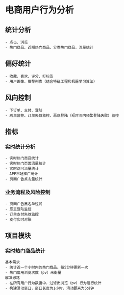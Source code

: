 # 电商用户行为分析

## 统计分析

    - 点击、浏览
    - 热门商品、近期热门商品、分类热门商品，流量统计

## 偏好统计

    - 收藏、喜欢、评分、打标签
    - 用户画像、推荐列表（结合特征工程和机器学习算法）

## 风向控制

    - 下订单、支付、登陆
    - 刷单监控、订单失效监控、恶意登陆（短时间内频繁登陆失败）监控

## 指标

### 实时统计分析

    - 实时热门商品统计
    - 实时热门页面流量统计
    - 实时访问流量统计
    - APP市场推广统计
    - 页面广告点击量统计

### 业务流程及风险控制

    - 页面广告黑名单过滤
    - 恶意登陆监控
    - 订单支付失效监控
    - 支付实时对账

## 项目模块

### 实时热门商品统计

    基本需求
    - 统计近一个小时内的热门商品，每5分钟更新一次
    - 热门度用浏览次数（pv）来衡量
    解决思路
    - 在所有用户行为数据中，过滤出浏览（pv）行为进行统计
    - 构建滑动窗口，窗口长度为1小时，滑动距离为5分钟
